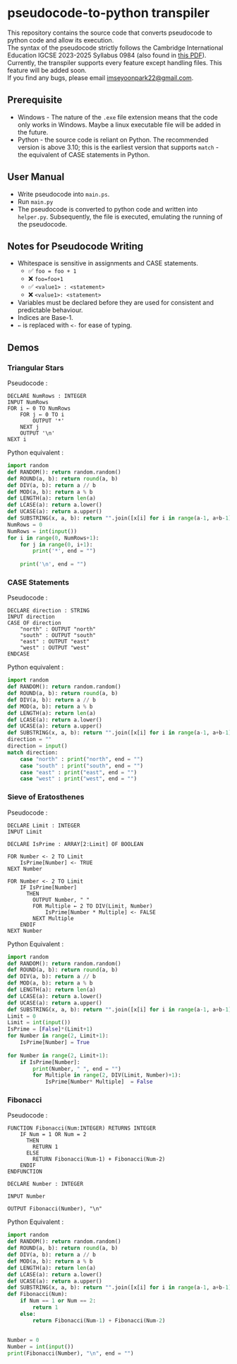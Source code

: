 # pseudocode-to-python transpiler 
This repository contains the source code that converts pseudocode to python code and allow its execution. <br> 
The syntax of the pseudocode strictly follows the Cambridge International Education IGCSE 2023-2025 Syllabus 0984 (also found in [this PDF](./595440-2023-2025-syllabus.pdf)). <br> 
Currently, the transpiler supports every feature except handling files. This feature will be added soon. <br>
If you find any bugs, please email imseyoonpark22@gmail.com.

## Prerequisite
* Windows - The nature of the ```.exe``` file extension means that the code only works in Windows. Maybe a linux executable file will be added in the future.
* Python - the source code is reliant on Python. The recommended version is above 3.10; this is the earliest version that supports ```match``` - the equivalent of CASE statements in Python. 

## User Manual 
* Write pseudocode into ```main.ps```.
* Run ```main.py```
* The pseudocode is converted to python code and written into ```helper.py```. Subsequently, the file is executed, emulating the running of the pseudocode.

## Notes for Pseudocode Writing 
* Whitespace is sensitive in assignments and CASE statements.
  - ✅  ```foo = foo + 1``` 
  - ❌  ```foo=foo+1```
  - ✅  ```<value1> : <statement>```
  - ❌  ```<value1>: <statement>```
* Variables must be declared before they are used for consistent and predictable behaviour.
* Indices are Base-1. 
* ```←``` is replaced with ```<-``` for ease of typing. 

## Demos 
### Triangular Stars 
Pseudocode : 
```
DECLARE NumRows : INTEGER
INPUT NumRows
FOR i ← 0 TO NumRows
    FOR j ← 0 TO i
        OUTPUT '*'
    NEXT j
    OUTPUT '\n'
NEXT i
```
Python equivalent : 
```python
import random
def RANDOM(): return random.random()
def ROUND(a, b): return round(a, b)
def DIV(a, b): return a // b
def MOD(a, b): return a % b
def LENGTH(a): return len(a)
def LCASE(a): return a.lower()
def UCASE(a): return a.upper()
def SUBSTRING(x, a, b): return "".join([x[i] for i in range(a-1, a+b-1)])
NumRows = 0
NumRows = int(input())
for i in range(0, NumRows+1):
    for j in range(0, i+1):
        print('*', end = "")
        
    print('\n', end = "")
```

### CASE Statements 
Pseudocode : 
```
DECLARE direction : STRING 
INPUT direction 
CASE OF direction 
    "north" : OUTPUT "north" 
    "south" : OUTPUT "south" 
    "east" : OUTPUT "east" 
    "west" : OUTPUT "west" 
ENDCASE
```
Python equivalent : 
```python
import random
def RANDOM(): return random.random()
def ROUND(a, b): return round(a, b)
def DIV(a, b): return a // b
def MOD(a, b): return a % b
def LENGTH(a): return len(a)
def LCASE(a): return a.lower()
def UCASE(a): return a.upper()
def SUBSTRING(x, a, b): return "".join([x[i] for i in range(a-1, a+b-1)])
direction = ""
direction = input()
match direction:
    case "north" : print("north", end = "")
    case "south" : print("south", end = "")
    case "east" : print("east", end = "")
    case "west" : print("west", end = "")
```

### Sieve of Eratosthenes 
Pseudocode : 
```
DECLARE Limit : INTEGER
INPUT Limit

DECLARE IsPrime : ARRAY[2:Limit] OF BOOLEAN

FOR Number <- 2 TO Limit
    IsPrime[Number] <- TRUE
NEXT Number

FOR Number <- 2 TO Limit
    IF IsPrime[Number]
      THEN
        OUTPUT Number, " "
        FOR Multiple ← 2 TO DIV(Limit, Number)
            IsPrime[Number * Multiple] <- FALSE
        NEXT Multiple
    ENDIF
NEXT Number
```
Python Equivalent : 
```python
import random
def RANDOM(): return random.random()
def ROUND(a, b): return round(a, b)
def DIV(a, b): return a // b
def MOD(a, b): return a % b
def LENGTH(a): return len(a)
def LCASE(a): return a.lower()
def UCASE(a): return a.upper()
def SUBSTRING(x, a, b): return "".join([x[i] for i in range(a-1, a+b-1)])
Limit = 0
Limit = int(input())
IsPrime = [False]*(Limit+1)
for Number in range(2, Limit+1):
    IsPrime[Number] = True
    
for Number in range(2, Limit+1):
    if IsPrime[Number]:
        print(Number, " ", end = "")
        for Multiple in range(2, DIV(Limit, Number)+1):
            IsPrime[Number* Multiple]  = False
```

### Fibonacci 
Pseudocode : 
```
FUNCTION Fibonacci(Num:INTEGER) RETURNS INTEGER
    IF Num = 1 OR Num = 2
      THEN
        RETURN 1
      ELSE
        RETURN Fibonacci(Num-1) + Fibonacci(Num-2)
    ENDIF
ENDFUNCTION

DECLARE Number : INTEGER

INPUT Number

OUTPUT Fibonacci(Number), "\n"
```
Python Equivalent : 
```python
import random
def RANDOM(): return random.random()
def ROUND(a, b): return round(a, b)
def DIV(a, b): return a // b
def MOD(a, b): return a % b
def LENGTH(a): return len(a)
def LCASE(a): return a.lower()
def UCASE(a): return a.upper()
def SUBSTRING(x, a, b): return "".join([x[i] for i in range(a-1, a+b-1)])
def Fibonacci(Num):
    if Num == 1 or Num == 2:
        return 1
    else:
        return Fibonacci(Num-1) + Fibonacci(Num-2)
        
    
Number = 0
Number = int(input())
print(Fibonacci(Number), "\n", end = "")
```
